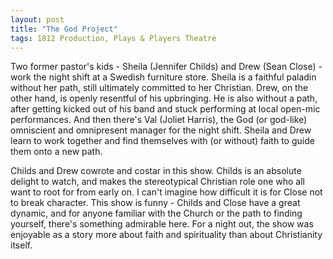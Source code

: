 ```yaml
---
layout: post
title: "The God Project"
tags: 1812 Production, Plays & Players Theatre
---
```

Two former pastor's kids - Sheila (Jennifer Childs) and Drew (Sean Close) - work the night shift at a Swedish furniture store. Sheila is a faithful paladin without her path, still ultimately committed to her Christian. Drew, on the other hand, is openly resentful of his upbringing. He is also without a path, after getting kicked out of his band and stuck performing at local open-mic performances. And then there's Val (Joliet Harris), the God (or god-like) omniscient and omnipresent manager for the night shift. Sheila and Drew learn to work together and find themselves with (or without) faith to guide them onto a new path.

Childs and Drew cowrote and costar in this show. Childs is an absolute delight to watch, and makes the stereotypical Christian role one who all want to root for from early on. I can't imagine how difficult it is for Close not to break character. This show is funny - Childs and Close have a great dynamic, and for anyone familiar with the Church or the path to finding yourself, there's something admirable here. For a night out, the show was enjoyable as a story more about faith and spirituality than about Christianity itself.  
